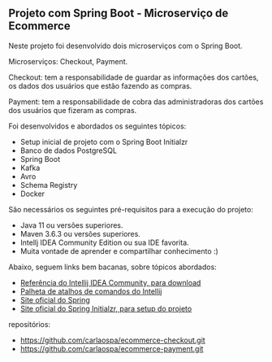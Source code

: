 <h2>Projeto com Spring Boot - Microserviço de Ecommerce</h2>

Neste projeto foi desenvolvido dois microserviços com o Spring Boot.

Microserviços: Checkout, Payment.

Checkout: tem a responsabilidade de guardar as informações dos cartões, os dados dos usuários que estão fazendo as compras.

Payment: tem a responsabilidade de cobra das administradoras dos cartões dos usuários que fizeram as compras.

Foi desenvolvidos e abordados os seguintes tópicos:

* Setup inicial de projeto com o Spring Boot Initialzr 
* Banco de dados PostgreSQL
* Spring Boot
* Kafka
* Avro 
* Schema Registry
* Docker

São necessários os seguintes pré-requisitos para a execução do projeto:

* Java 11 ou versões superiores.
* Maven 3.6.3 ou versões superiores.
* Intellj IDEA Community Edition ou sua IDE favorita.
* Muita vontade de aprender e compartilhar conhecimento :)

Abaixo, seguem links bem bacanas, sobre tópicos abordados:

* [Referência do Intellij IDEA Community, para download](https://www.jetbrains.com/idea/download)
* [Palheta de atalhos de comandos do Intellij](https://resources.jetbrains.com/storage/products/intellij-idea/docs/IntelliJIDEA_ReferenceCard.pdf)
* [Site oficial do Spring](https://spring.io/)
* [Site oficial do Spring Initialzr, para setup do projeto](https://start.spring.io/)

repositórios: 

   * https://github.com/carlaospa/ecommerce-checkout.git
   * https://github.com/carlaospa/ecommerce-payment.git